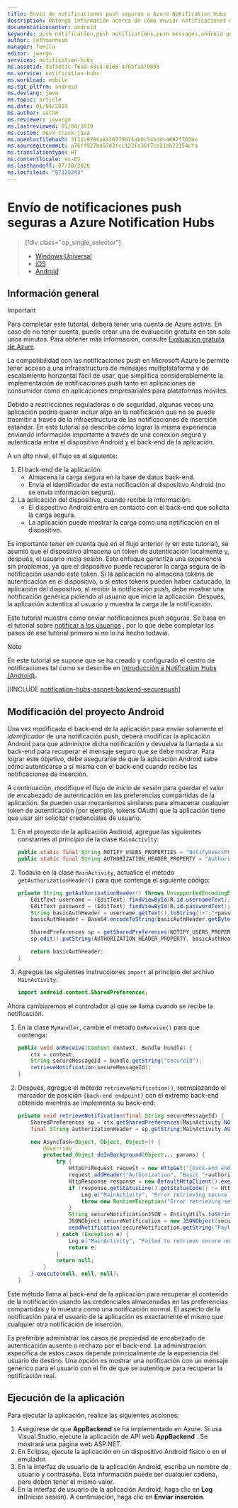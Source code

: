 ```yaml
---
title: Envío de notificaciones push seguras a Azure Notification Hubs
description: Obtenga información acerca de cómo enviar notificaciones de inserción seguras en una aplicación Android desde Azure. Ejemplos de código escritos en Java y C#.
documentationcenter: android
keywords: push notification,push notifications,push messages,android push notifications
author: sethmanheim
manager: femila
editor: jwargo
services: notification-hubs
ms.assetid: daf3de1c-f6a9-43c4-8165-a76bfaa70893
ms.service: notification-hubs
ms.workload: mobile
ms.tgt_pltfrm: android
ms.devlang: java
ms.topic: article
ms.date: 01/04/2019
ms.author: sethm
ms.reviewer: jowargo
ms.lastreviewed: 01/04/2019
ms.custom: devx-track-java
ms.openlocfilehash: 3f31c9786a8310779d71ab0c54bddc4687f765be
ms.sourcegitcommit: a76ff927bd57d2fcc122fa36f7cb21eb22154cfa
ms.translationtype: HT
ms.contentlocale: es-ES
ms.lasthandoff: 07/28/2020
ms.locfileid: "87325243"
---
```

# <a name="sending-secure-push-notifications-with-azure-notification-hubs"></a>Envío de notificaciones push seguras a Azure Notification Hubs

> [!div class="op_single_selector"]
> * [Windows Universal](notification-hubs-aspnet-backend-windows-dotnet-wns-secure-push-notification.md)
> * [iOS](notification-hubs-aspnet-backend-ios-push-apple-apns-secure-notification.md)
> * [Android](notification-hubs-aspnet-backend-android-secure-google-gcm-push-notification.md)

## <a name="overview"></a>Información general

> [!IMPORTANT]
> Para completar este tutorial, deberá tener una cuenta de Azure activa. En caso de no tener cuenta, puede crear una de evaluación gratuita en tan solo unos minutos. Para obtener más información, consulte [Evaluación gratuita de Azure](https://azure.microsoft.com/pricing/free-trial/?WT.mc_id=A643EE910&amp;returnurl=http%3A%2F%2Fazure.microsoft.com%2Fen-us%2Fdocumentation%2Farticles%2Fpartner-xamarin-notification-hubs-ios-get-started).

La compatibilidad con las notificaciones push en Microsoft Azure le permite tener acceso a una infraestructura de mensajes multiplataforma y de escalamiento horizontal fácil de usar, que simplifica considerablemente la implementación de notificaciones push tanto en aplicaciones de consumidor como en aplicaciones empresariales para plataformas móviles.

Debido a restricciones reguladoras o de seguridad, algunas veces una aplicación podría querer incluir algo en la notificación que no se puede trasmitir a través de la infraestructura de las notificaciones de inserción estándar. En este tutorial se describe cómo lograr la misma experiencia enviando información importante a través de una conexión segura y autenticada entre el dispositivo Android y el back-end de la aplicación.

A un alto nivel, el flujo es el siguiente:

1. El back-end de la aplicación:
   * Almacena la carga segura en la base de datos back-end.
   * Envía el identificador de esta notificación al dispositivo Android (no se envía información segura).
2. La aplicación del dispositivo, cuando recibe la información:
   * El dispositivo Android entra en contacto con el back-end que solicita la carga segura.
   * La aplicación puede mostrar la carga como una notificación en el dispositivo.

Es importante tener en cuenta que en el flujo anterior (y en este tutorial), se asumió que el dispositivo almacena un token de autenticación localmente y, después, el usuario inicia sesión. Este enfoque garantiza una experiencia sin problemas, ya que el dispositivo puede recuperar la carga segura de la notificación usando este token. Si la aplicación no almacena tokens de autenticación en el dispositivo, o si estos tokens pueden haber caducado, la aplicación del dispositivo, al recibir la notificación push, debe mostrar una notificación genérica pidiendo al usuario que inicie la aplicación. Después, la aplicación autentica al usuario y muestra la carga de la notificación.

Este tutorial muestra cómo enviar notificaciones push seguras. Se basa en el tutorial sobre [notificar a los usuarios](notification-hubs-aspnet-backend-gcm-android-push-to-user-google-notification.md) , por lo que debe completar los pasos de ese tutorial primero si no lo ha hecho todavía.

> [!NOTE]
> En este tutorial se supone que se ha creado y configurado el centro de notificaciones tal como se describe en [Introducción a Notification Hubs (Android)](notification-hubs-android-push-notification-google-gcm-get-started.md).

[!INCLUDE [notification-hubs-aspnet-backend-securepush](../../includes/notification-hubs-aspnet-backend-securepush.md)]

## <a name="modify-the-android-project"></a>Modificación del proyecto Android

Una vez modificado el back-end de la aplicación para enviar solamente el *identificador* de una notificación push, deberá modificar la aplicación Android para que administre dicha notificación y devuelva la llamada a su back-end para recuperar el mensaje seguro que se debe mostrar.
Para lograr este objetivo, debe asegurarse de que la aplicación Android sabe cómo autenticarse a sí misma con el back-end cuando recibe las notificaciones de inserción.

A continuación, modifique el flujo de *inicio de sesión* para guardar el valor de encabezado de autenticación en las preferencias compartidas de la aplicación. Se pueden usar mecanismos similares para almacenar cualquier token de autenticación (por ejemplo, tokens OAuth) que la aplicación tiene que usar sin solicitar credenciales de usuario.

1. En el proyecto de la aplicación Android, agregue las siguientes constantes al principio de la clase `MainActivity`:

    ```java
    public static final String NOTIFY_USERS_PROPERTIES = "NotifyUsersProperties";
    public static final String AUTHORIZATION_HEADER_PROPERTY = "AuthorizationHeader";
    ```
2. Todavía en la clase `MainActivity`, actualice el método `getAuthorizationHeader()` para que contenga el siguiente código:

    ```java
    private String getAuthorizationHeader() throws UnsupportedEncodingException {
        EditText username = (EditText) findViewById(R.id.usernameText);
        EditText password = (EditText) findViewById(R.id.passwordText);
        String basicAuthHeader = username.getText().toString()+":"+password.getText().toString();
        basicAuthHeader = Base64.encodeToString(basicAuthHeader.getBytes("UTF-8"), Base64.NO_WRAP);

        SharedPreferences sp = getSharedPreferences(NOTIFY_USERS_PROPERTIES, Context.MODE_PRIVATE);
        sp.edit().putString(AUTHORIZATION_HEADER_PROPERTY, basicAuthHeader).commit();

        return basicAuthHeader;
    }
    ```
3. Agregue las siguientes instrucciones `import` al principio del archivo `MainActivity`:

    ```java
    import android.content.SharedPreferences;
    ```

Ahora cambiaremos el controlador al que se llama cuando se recibe la notificación.

1. En la clase `MyHandler`, cambie el método `OnReceive()` para que contenga:

    ```java
    public void onReceive(Context context, Bundle bundle) {
        ctx = context;
        String secureMessageId = bundle.getString("secureId");
        retrieveNotification(secureMessageId);
    }
    ```
2. Después, agregue el método `retrieveNotification()`, reemplazando el marcador de posición `{back-end endpoint}` con el extremo back-end obtenido mientras se implementa su back-end:

    ```java
    private void retrieveNotification(final String secureMessageId) {
        SharedPreferences sp = ctx.getSharedPreferences(MainActivity.NOTIFY_USERS_PROPERTIES, Context.MODE_PRIVATE);
        final String authorizationHeader = sp.getString(MainActivity.AUTHORIZATION_HEADER_PROPERTY, null);

        new AsyncTask<Object, Object, Object>() {
            @Override
            protected Object doInBackground(Object... params) {
                try {
                    HttpUriRequest request = new HttpGet("{back-end endpoint}/api/notifications/"+secureMessageId);
                    request.addHeader("Authorization", "Basic "+authorizationHeader);
                    HttpResponse response = new DefaultHttpClient().execute(request);
                    if (response.getStatusLine().getStatusCode() != HttpStatus.SC_OK) {
                        Log.e("MainActivity", "Error retrieving secure notification" + response.getStatusLine().getStatusCode());
                        throw new RuntimeException("Error retrieving secure notification");
                    }
                    String secureNotificationJSON = EntityUtils.toString(response.getEntity());
                    JSONObject secureNotification = new JSONObject(secureNotificationJSON);
                    sendNotification(secureNotification.getString("Payload"));
                } catch (Exception e) {
                    Log.e("MainActivity", "Failed to retrieve secure notification - " + e.getMessage());
                    return e;
                }
                return null;
            }
        }.execute(null, null, null);
    }
    ```

Este método llama al back-end de la aplicación para recuperar el contenido de la notificación usando las credenciales almacenadas en las preferencias compartidas y lo muestra como una notificación normal. El aspecto de la notificación para el usuario de la aplicación es exactamente el mismo que cualquier otra notificación de inserción.

Es preferible administrar los casos de propiedad de encabezado de autenticación ausente o rechazo por el back-end. La administración específica de estos casos depende principalmente de la experiencia del usuario de destino. Una opción es mostrar una notificación con un mensaje genérico para el usuario con el fin de que se autentique para recuperar la notificación real.

## <a name="run-the-application"></a>Ejecución de la aplicación

Para ejecutar la aplicación, realice las siguientes acciones:

1. Asegúrese de que **AppBackend** se ha implementado en Azure. Si usa Visual Studio, ejecute la aplicación de API web **AppBackend** . Se mostrará una página web ASP.NET.
2. En Eclipse, ejecute la aplicación en un dispositivo Android físico o en el emulador.
3. En la interfaz de usuario de la aplicación Android, escriba un nombre de usuario y contraseña. Esta información puede ser cualquier cadena, pero deben tener el mismo valor.
4. En la interfaz de usuario de la aplicación Android, haga clic en **Log in**(Iniciar sesión). A continuación, haga clic en **Enviar inserción**.

